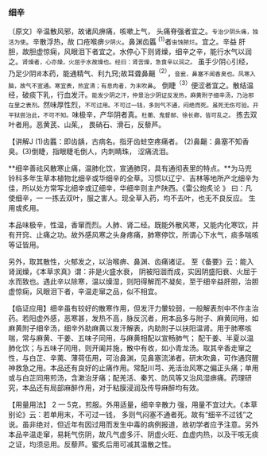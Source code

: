 ### 细辛

〔原文〕辛温散风邪，故诸风痹痛，咳嗽上气，
头痛脊强者宜之。<small>专治少阴头痛，独活为使</small>。辛散浮热，故
口疮喉痹<small>少阴火</small>。鼻渊齿䘌 <sup>(1)</sup>者<small>虫蚀脓烂</small>。宜之。辛益
肝胆，故胆虚惊痫，风眼泪下者宜之。水停心下则肾燥，细辛之辛，能行水气以润之。<small>肾燥者，心亦燥，火屈于水故燥也。经曰：肾苦燥，急食辛以润之。</small> 虽手少阴<small>心</small>引经，乃足少阴<small>肾</small>本药，能通精气、利九窍;故耳聋鼻齆<sup>（2）</sup>，<small>音瓮，鼻塞不闻香臭也。风寒入脑，故气不宣通。寒宜表，热宜清；有息肉者，为末吹鼻</small>。 倒睫<sup>（3）</sup>便涩者宜之。散结温经，破痰下乳，行血发汗。<small>能发少阴之汗，仲景治少阴证反发热，麻黄附子细辛汤，乃治邪在里之表剂。</small>然味厚性烈，<small>不可过用。不可过一钱，多则气不通，闷绝而死。虽死无伤可验。开平狱尝治此，不可不知。</small>味极辛，产华阴者真。<small>杜蘅、鬼督邮、徐长卿，皆可乱之。</small> 拣去双叶者用。恶黄芪、山茱,，
畏硝石、滑石，反藜芦。

【讲解J (1)齿䘌：即齿龋，古病名。指牙齿蛀空疼痛者。
(2)鼻齆：鼻塞不知香臭。(3)倒睫，指眼睫毛倒人，内刺睛珠，
涩痛流泪。

**细辛善祛风散寒止痛，温肺化饮，宣通肺窍，具有通彻表里的特点。**为马兜铃科多年生草本植物北细辛或华细辛的全草。习惯以辽宁、吉林等地所产北细辛为佳，所以处方常写北细辛或辽细辛，华细辛则主产陕西。《雷公炮炙论 》 曰：凡使细辛，一 一拣去双叶，服之害人。现全草入药，均不去叶，也无不良反应。
生用或炙用。


本品味极辛，性温，香窜而烈。人肺、肾二经。既能外散风寒，又能内化寒饮，并有开窍、止痛之功。故外感风寒之头身疼痛，肺寒停饮，所谓心下水气，痰多喘咳等证皆用。

另外，取其散性，火郁发之，以治喉痹、鼻渊、齿痛诸证。
至《备要》云：能入肾润燥，《本草求真》谓：非是火盛水衰，
阴被阳涸而成，实因阴盛阳衰、火屈于水而致也。遇此辛以除寒，温以燥湿，则阳得解而不凝矣，至于细辛益肝胆，治胆虚惊痫，风眼泪下者，辛温走窜之品，似不相宜。

【临证应用】细辛虽有较好的散寒作用，但发汗力暈较弱，一般解表剂中不作主治药。若阳虚外感，恶寒甚，发热不高，脉反沉者，用本品多与附子、麻黄同用，如麻黄附子细辛汤，细辛外助麻黄以发汗解表，内助附子以扶阳温肾。用于肺寒咳喘，常与麻黄、干姜、五味子同用，与麻黄相配以宣畅肺气；
配干姜、半夏以温肺化饮；与五味子同用，则开阖并施，散中有收，如小青龙汤。取其辛香走窜之性，与白芷、辛荑、薄荷伍用，可治鼻渊，见鼻塞流涕者。研末吹鼻，可作通窍醒神救急之用。本品还有良好的止痛作用。常配川芎、羌活治风寒之偏正头痛；单用或与白芷同用煎汤，含漱治牙痛；配羌活、秦艽、防风等又治风湿痹痛。药理研究，本品还有局部麻醉作用，对于粘膜浸润及传导麻醉均有效。

【用量用法】	2 — 5克，煎服。外用适量，细辛辛散力
强，用量不宜过大。《本草别论》云：若单用末，不可过一钱，
多则气闷塞不通者死。故有“细辛不过钱”之说。虽非绝对，但近年有因过用而发生中毒的病例报道，故初学者应予注意。另外本品辛温走窜，易耗气伤阴，故凡气虚多汗、阴虚火旺、血虚内热，以及干咳无痰之证，均须忌用。反藜芦。蜜炙后用可减其温散之性。
